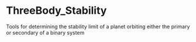 # ThreeBody_Stability
Tools for determining the stability limit of a planet orbiting either the primary or secondary of a binary system
